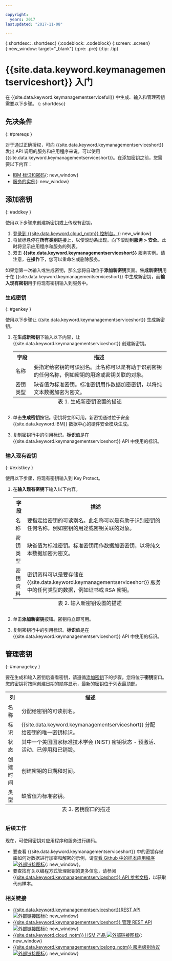 ```yaml
---

copyright:
  years: 2017
lastupdated: "2017-11-08"

---
```


{:shortdesc: .shortdesc}
{:codeblock: .codeblock}
{:screen: .screen}
{:new_window: target="_blank"}
{:pre: .pre}
{:tip: .tip}

# {{site.data.keyword.keymanagementserviceshort}} 入门

在 {{site.data.keyword.keymanagementservicefull}} 中生成、输入和管理密钥需要以下步骤。
{: shortdesc}

## 先决条件
{: #prereqs }

对于通过正确授权，可向 {{site.data.keyword.keymanagementserviceshort}} 发出 API 调用的服务和应用程序来说，可以使用 {{site.data.keyword.keymanagementserviceshort}}。在添加密钥之前，您需要以下内容：
- [IBM 标识和密码](https://console.bluemix.net/docs/admin/adminpublic.html#signing-up-for-bluemix){: new_window}
- [服务的实例](https://console.ng.bluemix.net/catalog/services/key-protect/?taxonomyNavigation=apps){: new_window}

## 添加密钥
{: #addkey }

使用以下步骤来创建新密钥或上传现有密钥。

1. [登录到 {{site.data.keyword.cloud_notm}} 控制台。](https://console.bluemix.net/catalog){: new_window}
2. 将鼠标悬停在**所有类别**链接上，以使滚动条出现。向下滚动到**服务 > 安全**。此时将显示应用程序和服务的列表。
3. 双击 **{{site.data.keyword.keymanagementserviceshort}}** 服务实例。请注意，在**操作**下，您可以重命名或删除服务。

如果您第一次输入或生成密钥，那么您将自动位于**添加新密钥**页面。**生成新密钥**用于在 {{site.data.keyword.keymanagementserviceshort}} 中生成新密钥，而**输入现有密钥**用于将现有密钥输入到服务中。

### 生成密钥
{: #genkey }

使用以下步骤让 {{site.data.keyword.keymanagementserviceshort}} 生成新密钥。

1. 在**生成新密钥**下输入以下内容，让 {{site.data.keyword.keymanagementserviceshort}} 创建新密钥。
    <table>
      <tr>
        <th>字段</th>
        <th>描述</th>
      </tr>
      <tr>
        <td>名称</td>
        <td>要指定给密钥的可读别名。此名称可以是有助于识别密钥的任何名称，例如密钥的用途或密钥关联的对象。</td>
      </tr>
      <tr>
        <td>密钥类型</td>
        <td>缺省值为标准密钥。标准密钥用作数据加密密钥，以将纯文本数据加密为密文。</td>
      </tr>
        <caption style="caption-side:bottom;">表 1. 生成新密钥设置的描述</caption>
    </table>

2. 单击**生成密钥**按钮。密钥将立即可用。新密钥通过位于安全 {{site.data.keyword.IBM}} 数据中心的硬件安全模块生成。
3. 复制密钥行中的引用标识。**标识**值是在 {{site.data.keyword.keymanagementserviceshort}} API 中使用的标识。

### 输入现有密钥
{: #existkey }

使用以下步骤，将现有密钥输入到 Key Protect。

1. 在**输入现有密钥**下输入以下内容。
    <table>
      <tr>
        <th>字段</th>
        <th>描述</th>
      </tr>
      <tr>
        <td>名称</td>
        <td>要指定给密钥的可读别名。此名称可以是有助于识别密钥的任何名称，例如密钥的用途或密钥关联的对象。</td>
      </tr>
      <tr>
        <td>密钥类型</td>
        <td>缺省值为标准密钥。标准密钥用作数据加密密钥，以将纯文本数据加密为密文。</td>
      </tr>
      <tr>
        <td>密钥资料</td>
        <td>密钥资料可以是要存储在 {{site.data.keyword.keymanagementserviceshort}} 服务中的任何类型的数据，例如证书或 RSA 密钥。</td>
      </tr>
        <caption style="caption-side:bottom;">表 2. 输入新密钥设置的描述</caption>
    </table>

2. 单击**添加新密钥**按钮。密钥将立即可用。
3. 复制密钥行中的引用标识。**标识**值是在 {{site.data.keyword.keymanagementserviceshort}} API 中使用的标识。

## 管理密钥
{: #managekey }

要在生成和输入密钥后查看密钥，请遵循[添加密钥](index.html#addkey)下的步骤。您将位于**密钥**窗口。您的密钥将按照创建日期的顺序显示，最新的密钥位于列表最顶部。
<table>
      <tr>
        <th>列</th>
        <th>描述</th>
      </tr>
      <tr>
        <td>名称</td>
        <td>分配给密钥的可读别名。</td>
      </tr>
      <tr>
        <td>标识</td>
        <td>{{site.data.keyword.keymanagementserviceshort}} 分配给密钥的唯一密钥标识。</td>
      </tr>
      <tr>
        <td>状态</td>
        <td>其中一个美国国家标准技术学会 (NIST) 密钥状态 - 预激活、活动、已停用和已销毁。<td>
      </tr>
      <tr>
        <td>创建时间</td>
        <td>创建密钥的日期和时间。</td>
      </tr>
      <tr>
        <td>类型</td>
        <td>缺省值为标准密钥。</td>
      </tr>
      <caption style="caption-side:bottom;">表 3. 密钥窗口的描述</caption>
    </table>

### 后续工作

现在，可使用密钥对应用程序和服务进行编码。

- 要查看 {{site.data.keyword.keymanagementserviceshort}} 中的密钥存储库如何对数据进行加密和解密的示例，请[查看 Github 中的样本应用程序 ![外部链接图标](../../icons/launch-glyph.svg "外部链接图标")](https://github.com/IBM-Bluemix/key-protect-helloworld-python){: new_window}。
- 要查找有关以编程方式管理密钥的更多信息，请参阅 [{{site.data.keyword.keymanagementserviceshort}} API 参考文档](https://console.ng.bluemix.net/apidocs/639)，以获取代码样本。

### 相关链接

- [{{site.data.keyword.keymanagementserviceshort}}REST API ![外部链接图标](../../icons/launch-glyph.svg "外部链接图标")](https://console.ng.bluemix.net/apidocs/639){: new_window}
- [{{site.data.keyword.keymanagementserviceshort}} 管理 REST API ![外部链接图标](../../icons/launch-glyph.svg "外部链接图标")](https://docs-admin-keyprotect.ng.bluemix.net/){: new_window}
- [{{site.data.keyword.cloud_notm}} HSM 产品 ![外部链接图标](../../icons/launch-glyph.svg "外部链接图标")](http://www.softlayer.com/ibm-cloud-hsm){: new_window}
- [{{site.data.keyword.keymanagementservicelong_notm}} 服务级别协议![外部链接图标](../../icons/launch-glyph.svg "外部链接图标")](http://www-03.ibm.com/software/sla/sladb.nsf/sla/bm-7603-01){: new_window}
